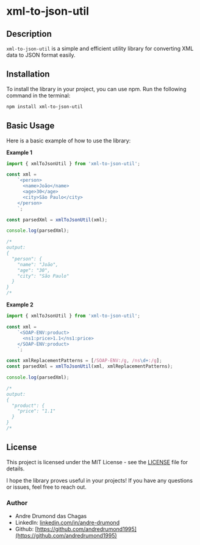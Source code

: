 # xml-to-json-util

## Description

`xml-to-json-util` is a simple and efficient utility library for converting XML data to JSON format easily. 

## Installation

To install the library in your project, you can use npm. Run the following command in the terminal:

```bash
npm install xml-to-json-util
```

## Basic Usage

Here is a basic example of how to use the library:

**Example 1**
```typescript
import { xmlToJsonUtil } from 'xml-to-json-util';

const xml =
    `<person>
      <name>João</name>
      <age>30</age>
      <city>São Paulo</city>
    </person>
    `;

const parsedXml = xmlToJsonUtil(xml);

console.log(parsedXml);

/*
output:
{
  "person": {
    "name": "João",
    "age": "30",
    "city": "São Paulo"
  }
}
/*
```

**Example 2**
```typescript
import { xmlToJsonUtil } from 'xml-to-json-util';

const xml =
    `<SOAP-ENV:product>
      <ns1:price>1.1</ns1:price>
    </SOAP-ENV:product>
    `;

const xmlReplacementPatterns = [/SOAP-ENV:/g, /ns\d+:/g];
const parsedXml = xmlToJsonUtil(xml, xmlReplacementPatterns);

console.log(parsedXml);

/*
output:
{
  "product": {
    "price": "1.1"
  }
}
/*
```

## License 

This project is licensed under the MIT License - see the [LICENSE](LICENSE) file for details.

I hope the library proves useful in your projects! If you have any questions or issues, feel free to reach out.

### Author
- Andre Drumond das Chagas
- LinkedIn: [linkedin.com/in/andre-drumond](https://br.linkedin.com/in/andre-drumond)
- Github: [https://github.com/andredrumond1995](https://github.com/andredrumond1995)
